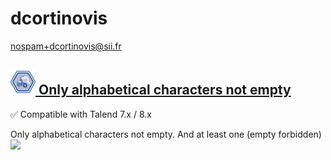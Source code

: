 # dcortinovis
  <nospam+dcortinovis@sii.fr>

## <a href='./components/Only alphabetical characters not empty/readme.md'><img src='./components/Only alphabetical characters not empty/logo.jpg' width='40' height='40'> Only alphabetical characters not empty</a>
 :white_check_mark: Compatible with Talend 7.x / 8.x 

Only alphabetical characters not empty.
And at least one (empty forbidden)
<img src='./components/Only alphabetical characters not empty/sample.jpg'>
